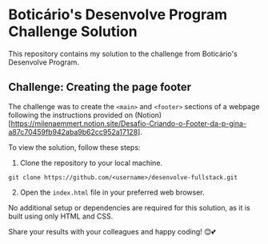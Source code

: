 # Boticário's Desenvolve Program Challenge Solution

This repository contains my solution to the challenge from Boticário's Desenvolve Program.

## Challenge: Creating the page footer

The challenge was to create the `<main>` and `<footer>` sections of a webpage following the instructions provided on (Notion)[https://milenaemmert.notion.site/Desafio-Criando-o-Footer-da-p-gina-a87c70459fb942aba9b62cc952a17128].

To view the solution, follow these steps:

1. Clone the repository to your local machine.
```
git clone https://github.com/<username>/desenvolve-fullstack.git
```

2. Open the `index.html` file in your preferred web browser.

No additional setup or dependencies are required for this solution, as it is built using only HTML and CSS.

Share your results with your colleagues and happy coding! 😊💕

